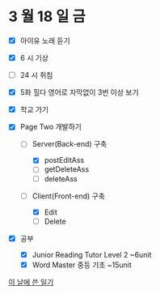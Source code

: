 # 3 월 18 일 금

- [x] 아이유 노래 듣기

- [x] 6 시 기상
- [ ] 24 시 취침

- [x] 5화 힐다 영어로 자막없이 3번 이상 보기

- [x] 학교 가기

- [x] Page Two 개발하기

  - [ ] Server(Back-end) 구축

    - [x] postEditAss
    - [ ] getDeleteAss
    - [ ] deleteAss

  - [ ] Client(Front-end) 구축
    - [x] Edit
    - [ ] Delete

- [x] 공부

  - [x] Junior Reading Tutor Level 2 ~6unit
  - [x] Word Master 중등 기초 ~15unit

[이 날에 쓴 일기](../../../diary/2022/3/18.md)
